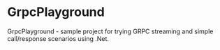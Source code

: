 # GrpcPlayground
GrpcPlayground - sample project for trying GRPC streaming and simple call/response scenarios using .Net.
